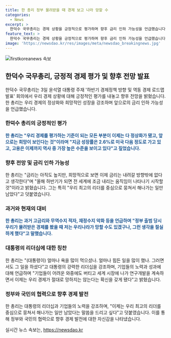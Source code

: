 ```yaml
---
title: 한 총리 정부 물려받을 때 경제 보고 나라 망할 수
categories:
  - News
excerpt: >
  한덕수 국무총리는 경제 상황을 긍정적으로 평가하며 향후 금리 인하 가능성을 언급했습니다. 그는 성장률과 고용 상황이 호전되고, 전 세계적으로 경제 운영에 대한 걱정이 줄어들었다고 설명했습니다. 또한, 과거의 경제 상황을 언급하며 현재의 상황을 비교하고 대통령과 기업들의 노력을 강조했습니다. 그 결과로 이제는 한국 경제가 절대 망하지 않을 것이라는 자신감을 표현하며 최고의 리더를 중심으로 힘을 모아가야 한다고 강조했습니다.
feature_text: >
  한덕수 국무총리는 경제 상황을 긍정적으로 평가하며 향후 금리 인하 가능성을 언급했습니다. 그는 성장률과 고용 상황이 호전되고, 전 세계적으로 경제 운영에 대한 걱정이 줄어들었다고 설명했습니다. 또한, 과거의 경제 상황을 언급하며 현재의 상황을 비교하고 대통령과 기업들의 노력을 강조했습니다. 그 결과로 이제는 한국 경제가 절대 망하지 않을 것이라는 자신감을 표현하며 최고의 리더를 중심으로 힘을 모아가야 한다고 강조했습니다.
image: 'https://newsdao.kr/res/images/meta/newsdao_breakingnews.jpg'
---
```


<p><img src="https://newsdao.kr/res/images/meta/newsdao_breakingnews.jpg" alt="firstkoreanews 속보" /></p>

<h2 data-ke-size="size26">한덕수 국무총리, 긍정적 경제 평가 및 향후 전망 발표</h2>

<p data-ke-size="size16">한덕수 국무총리는 3일 윤석열 대통령 주재 '하반기 경제정책 방향 및 역동 경제 로드맵 발표' 회의에서 우리 경제 상황에 대해 긍정적인 평가를 내놓고 향후 전망을 밝혔습니다. 한 총리는 우리 경제의 정상화와 희망적인 성장을 강조하며 앞으로의 금리 인하 가능성을 언급했습니다.</p>

<h3 data-ke-size="size22">한덕수 총리의 긍정적인 평가</h3>

<p data-ke-size="size16"><b><span style="color: #1a5490;">한 총리는 "우리 경제를 평가하는 기준이 되는 모든 부분이 이제는 다 정상화가 됐고, 앞으로는 희망이 보인다는 것"이라며 "지금 성장률은 2.6%로 미국 다음 정도로 가고 있고, 고용은 이제까지 역사 중 가장 높은 수준을 보이고 있다"고 짚었습니다. </span></b></p>

<h3 data-ke-size="size22">향후 전망 및 금리 인하 가능성</h3>

<p data-ke-size="size16">한 총리는 "금리는 아직도 높지만, 희망적으로 보면 이제 금리는 내려갈 방향밖에 없다고 생각한다"며 "올해 하반기가 되면 전 세계에 조금 내리는 움직임이 나타나기 시작할 것"이라고 밝혔습니다. 그는 특히 "우리 최고의 리더를 중심으로 뭉쳐서 해나가는 일만 남았다"고 덧붙였습니다.</p>

<h3 data-ke-size="size22">과거와 현재의 대비</h3>

<p data-ke-size="size16"><b><span style="color: #1a5490;">한 총리는 과거 고금리와 무역수지 적자, 재정수지 악화 등을 언급하며 "정부 출범 당시 우리가 물려받은 경제를 봤을 때 저는 우리나라가 망할 수도 있겠구나, 그런 생각을 절실하게 했다"고 말했습니다. </span></b></p>

<h3 data-ke-size="size22">대통령의 리더십에 대한 칭찬</h3>

<p data-ke-size="size16">한 총리는 "(대통령이) 얼마나 욕을 많이 먹으셨나. 얼마나 힘든 일을 많이 했나. 그러면서도 그 일을 하셨다"고 대통령의 강력한 리더십을 강조하며, 기업들의 노력과 성과에 대해 언급하며 "기업들이 어려운 와중에도 버티고 세계 시장에 나가 연구개발을 계속하면서 이제는 우리 경제가 절대로 망하지는 않는다는 확신을 갖게 됐다"고 밝혔습니다. </p>

<h3 data-ke-size="size22">정부와 국민의 협력으로 향후 경제 발전</h3>

<p data-ke-size="size16">한 총리는 대통령의 리더십과 기업들의 노력을 강조하며, "이제는 우리 최고의 리더를 중심으로 뭉쳐서 해나가는 일만 남았다는 말씀을 드리고 싶다"고 덧붙였습니다. 이를 통해 정부와 국민의 협력으로 향후 경제 발전에 대한 자신감을 나타냈습니다.</p>
실시간 뉴스 속보는, <a href="https://newsdao.kr" rel="dofollow">https://newsdao.kr</a>


